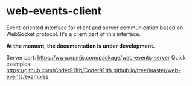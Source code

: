 # web-events-client
Event-oriented interface for client and server communication based on WebSocket protocol. It's a client part of this interface.

**At the moment, the documentation is under development.**

Server part: https://www.npmjs.com/package/web-events-server
Quick examples: https://github.com/Coder911th/Coder911th.github.io/tree/master/web-events/examples
